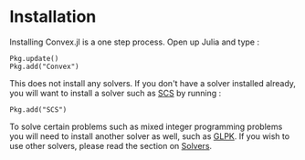 Installation
============

Installing Convex.jl is a one step process. Open up Julia and type :

    Pkg.update()
    Pkg.add("Convex")

This does not install any solvers. If you don't have a solver installed
already, you will want to install a solver such as
[SCS](https://github.com/JuliaOpt/SCS.jl) by running :

    Pkg.add("SCS")

To solve certain problems such as mixed integer programming problems you
will need to install another solver as well, such as
[GLPK](https://github.com/JuliaOpt/GLPKMathProgInterface.jl). If you
wish to use other solvers, please read the section on
[Solvers](@ref).
